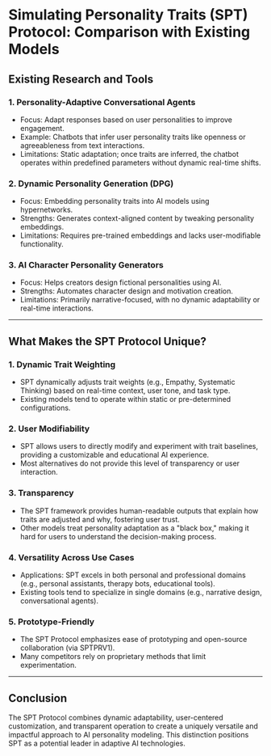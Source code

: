 # Simulating Personality Traits (SPT) Protocol: Comparison with Existing Models

## Existing Research and Tools

### 1. Personality-Adaptive Conversational Agents
   - Focus: Adapt responses based on user personalities to improve engagement.
   - Example: Chatbots that infer user personality traits like openness or agreeableness from text interactions.
   - Limitations: Static adaptation; once traits are inferred, the chatbot operates within predefined parameters without dynamic real-time shifts.

### 2. Dynamic Personality Generation (DPG)
   - Focus: Embedding personality traits into AI models using hypernetworks.
   - Strengths: Generates context-aligned content by tweaking personality embeddings.
   - Limitations: Requires pre-trained embeddings and lacks user-modifiable functionality.

### 3. AI Character Personality Generators
   - Focus: Helps creators design fictional personalities using AI.
   - Strengths: Automates character design and motivation creation.
   - Limitations: Primarily narrative-focused, with no dynamic adaptability or real-time interactions.

---

## What Makes the SPT Protocol Unique?

### 1. Dynamic Trait Weighting
   - SPT dynamically adjusts trait weights (e.g., Empathy, Systematic Thinking) based on real-time context, user tone, and task type.
   - Existing models tend to operate within static or pre-determined configurations.

### 2. User Modifiability
   - SPT allows users to directly modify and experiment with trait baselines, providing a customizable and educational AI experience.
   - Most alternatives do not provide this level of transparency or user interaction.

### 3. Transparency
   - The SPT framework provides human-readable outputs that explain how traits are adjusted and why, fostering user trust.
   - Other models treat personality adaptation as a "black box," making it hard for users to understand the decision-making process.

### 4. Versatility Across Use Cases
   - Applications: SPT excels in both personal and professional domains (e.g., personal assistants, therapy bots, educational tools).
   - Existing tools tend to specialize in single domains (e.g., narrative design, conversational agents).

### 5. Prototype-Friendly
   - The SPT Protocol emphasizes ease of prototyping and open-source collaboration (via SPTPRV1).
   - Many competitors rely on proprietary methods that limit experimentation.

---

## Conclusion
The SPT Protocol combines dynamic adaptability, user-centered customization, and transparent operation to create a uniquely versatile and impactful approach to AI personality modeling. 
This distinction positions SPT as a potential leader in adaptive AI technologies.
